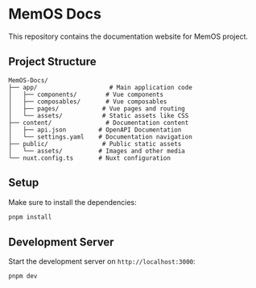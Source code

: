 # MemOS Docs 

This repository contains the documentation website for MemOS project.

## Project Structure

```
MemOS-Docs/
├── app/                    # Main application code
│   ├── components/        # Vue components
│   ├── composables/       # Vue composables
│   ├── pages/            # Vue pages and routing
│   └── assets/           # Static assets like CSS
├── content/               # Documentation content
│   ├── api.json         # OpenAPI Documentation
│   └── settings.yaml    # Documentation navigation
├── public/               # Public static assets
│   └── assets/          # Images and other media
└── nuxt.config.ts       # Nuxt configuration
```

## Setup

Make sure to install the dependencies:

```bash
pnpm install
```

## Development Server

Start the development server on `http://localhost:3000`:

```bash
pnpm dev
```
